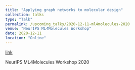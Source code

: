 ```yaml
---
title: "Applying graph networks to molecular design"
collection: talks
type: "Talk"
permalink: /upcoming_talks/2020-12-11-ml4molecules-2020
venue: "NeurIPS ML4Molecules Workshop"
date: 2020-12-11
location: "Online"
---
```


[link](https://ml4molecules.github.io/)

NeurIPS ML4Molecules Workshop 2020
